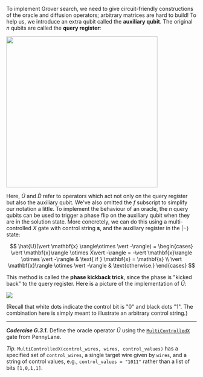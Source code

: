 To implement Grover search, we need to give circuit-friendly constructions of the oracle and diffusion operators; arbitrary matrices are hard to build! To help us, we introduce an extra qubit called the **auxiliary qubit**. The original $n$ qubits are called the **query register**:

<img src="pics/grover-iter-1.svg" width="400px">

Here, $\hat{U}$ and $\hat{D}$ refer to operators which act not only on the query register but also the auxiliary qubit. We've also omitted the $f$ subscript to simplify our notation a little.
To implement the behaviour of an oracle, the $n$ query qubits can be used to trigger a phase flip on the auxiliary qubit when they are in the solution state. More concretely, we can do this using a multi-controlled $X$ gate with control string $\mathbf{s}$, and the auxiliary register in the $\vert -\rangle$ state:

$$
\hat{U}(\vert \mathbf{x} \rangle\otimes \vert -\rangle) =
\begin{cases}
\vert \mathbf{x}\rangle \otimes X\vert -\rangle = -\vert \mathbf{x}\rangle \otimes \vert -\rangle & \text{ if } \mathbf{x} = \mathbf{s} \\
\vert \mathbf{x}\rangle \otimes \vert -\rangle & \text{otherwise.}
\end{cases}
$$

This method is called the **phase kickback trick**, since the phase is "kicked back" to the query register. Here is a picture of the implementation of $\hat{U}$:

<img src="pics/oracle-circuit.svg">

(Recall that white dots indicate the control bit is "0" and black dots "1". The combination here is simply meant to illustrate an arbitrary control string.)

---

***Codercise G.3.1.*** Define the oracle operator $\hat{U}$ using the [``MultiControlledX``](https://docs.pennylane.ai/en/stable/code/api/pennylane.MultiControlledX.html) gate from PennyLane.

*Tip.* ``MultiControlledX(control_wires, wires, control_values)`` has a specified set of ``control_wires``, a single target wire given by ``wires``, and a string of control values, e.g., ``control_values = "1011"`` rather than a list of bits  ``[1,0,1,1]``.
